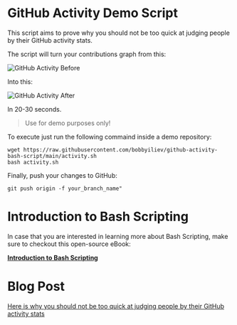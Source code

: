 # GitHub Activity Demo Script

This script aims to prove why you should not be too quick at judging people by their GitHub activity stats.

The script will turn your contributions graph from this:

![GitHub Activity Before](https://imgur.com/SFQ3RJz.png)

Into this:

![GitHub Activity After](https://imgur.com/xJ6MjFH.png)

In 20-30 seconds.

> Use for demo purposes only!

To execute just run the following commaind inside a demo repository:

```
wget https://raw.githubusercontent.com/bobbyiliev/github-activity-bash-script/main/activity.sh
bash activity.sh
```

Finally, push your changes to GitHub:

```
git push origin -f your_branch_name"
```

# Introduction to Bash Scripting

In case that you are interested in learning more about Bash Scripting, make sure to checkout this open-source eBook:

**[Introduction to Bash Scripting](https://github.com/bobbyiliev/introduction-to-bash-scripting)**

# Blog Post

[Here is why you should not be too quick at judging people by their GitHub activity stats](https://devdojo.com/bobbyiliev/here-is-why-you-should-not-be-too-quick-at-judging-people-by-their-github-activity-stats?ref=bobbyiliev)
